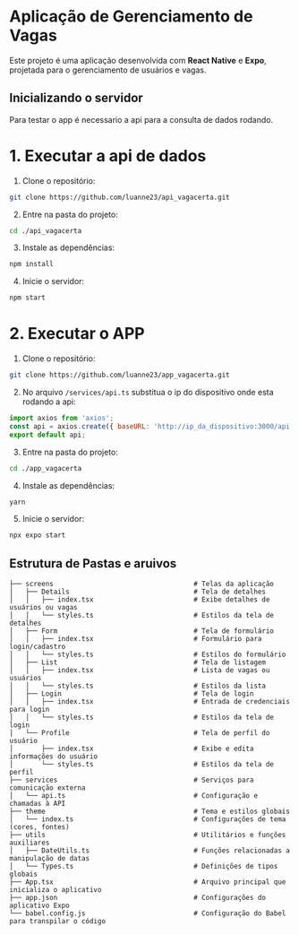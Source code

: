 # Aplicação de Gerenciamento de Vagas

Este projeto é uma aplicação desenvolvida com **React Native** e **Expo**, projetada para o gerenciamento de usuários e vagas.

## Inicializando o servidor
Para testar o app é necessario a api para a consulta de dados rodando.  
# 1. Executar a api de dados 
1. Clone o repositório: 
```sh 
git clone https://github.com/luanne23/api_vagacerta.git 
```
2. Entre na pasta do projeto: 
```sh
cd ./api_vagacerta
```
3. Instale as dependências: 
```sh
npm install
``` 
4. Inicie o servidor: 
```sh
npm start
``` 
# 2. Executar o APP
1. Clone o repositório: 
```sh
git clone https://github.com/luanne23/app_vagacerta.git
```
2. No arquivo `/services/api.ts` substitua o ip do dispositivo onde esta rodando a api: 
```javascript
import axios from 'axios';
const api = axios.create({ baseURL: 'http://ip_da_dispositivo:3000/api' });
export default api;
``` 
3. Entre na pasta do projeto: 
```sh
cd ./app_vagacerta 
```
4. Instale as dependências: 
```sh
yarn 
``` 
5. Inicie o servidor: 
```sh
npx expo start
``` 
## Estrutura de Pastas e aruivos

```plaintext
├── screens                                   # Telas da aplicação
│   ├── Details                               # Tela de detalhes
│   │   ├── index.tsx                         # Exibe detalhes de usuários ou vagas
│   │   └── styles.ts                         # Estilos da tela de detalhes
│   ├── Form                                  # Tela de formulário
│   │   ├── index.tsx                         # Formulário para login/cadastro
│   │   └── styles.ts                         # Estilos do formulário
│   ├── List                                  # Tela de listagem
│   │   ├── index.tsx                         # Lista de vagas ou usuários
│   │   └── styles.ts                         # Estilos da lista
│   ├── Login                                 # Tela de login
│   │   ├── index.tsx                         # Entrada de credenciais para login
│   │   └── styles.ts                         # Estilos da tela de login
│   └── Profile                               # Tela de perfil do usuário
│       ├── index.tsx                         # Exibe e edita informações do usuário
│       └── styles.ts                         # Estilos da tela de perfil
├── services                                  # Serviços para comunicação externa
│   └── api.ts                                # Configuração e chamadas à API
├── theme                                     # Tema e estilos globais
│   └── index.ts                              # Configurações de tema (cores, fontes)
├── utils                                     # Utilitários e funções auxiliares
│   ├── DateUtils.ts                          # Funções relacionadas a manipulação de datas
│   └── Types.ts                              # Definições de tipos globais
├── App.tsx                                   # Arquivo principal que inicializa o aplicativo
├── app.json                                  # Configurações do aplicativo Expo
└── babel.config.js                           # Configuração do Babel para transpilar o código

